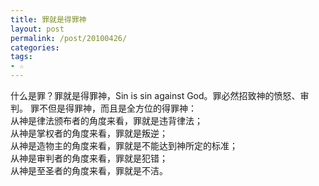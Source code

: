 ```yaml
---
title: 罪就是得罪神
layout: post
permalink: /post/20100426/
categories: 
tags:
- ☆
---
```


什么是罪？罪就是得罪神，Sin is sin against God。罪必然招致神的愤怒、审判。 
罪不但是得罪神，而且是全方位的得罪神：   
从神是律法颁布者的角度来看，罪就是违背律法；   
从神是掌权者的角度来看，罪就是叛逆；   
从神是造物主的角度来看，罪就是不能达到神所定的标准；   
从神是审判者的角度来看，罪就是犯错；   
从神是至圣者的角度来看，罪就是不洁。
